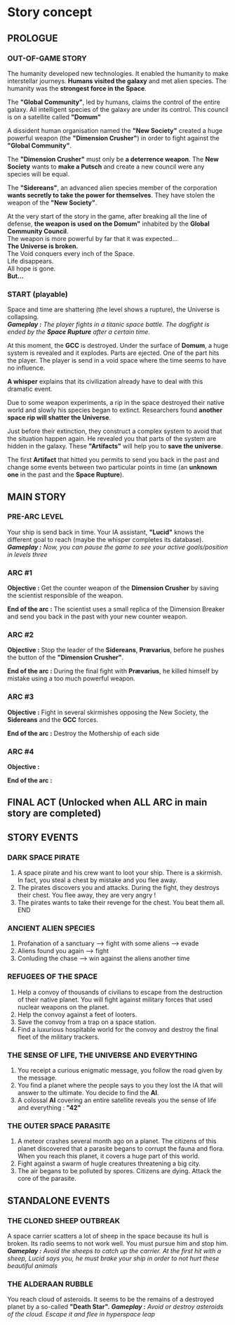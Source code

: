 # Story concept

## PROLOGUE

### OUT-OF-GAME STORY
The humanity developed new technologies. It enabled the humanity to make interstellar journeys. __Humans visited the galaxy__ and met alien species.
The humanity was the __strongest force in the Space__.

The __"Global Community"__, led by humans, claims the control of the entire galaxy.
All intelligent species of the galaxy are under its control. This council is on a satellite called __"Domum"__

A dissident human organisation named the __"New Society"__ created a huge powerful weapon (the __"Dimension Crusher"__) in order to fight against the __"Global Community"__.

The __"Dimension Crusher"__ must only be __a deterrence weapon__. The __New Society__ wants to __make a Putsch__ and create a new council were any species will be equal.

The __"Sidereans"__, an advanced alien species member of the corporation __wants secretly to take the power for themselves__. They have stolen the weapon of the __"New Society"__.

At the very start of the story in the game, after breaking all the line of defense, __the weapon is used on the Domum"__ inhabited by the __Global Community Council__.  
The weapon is more powerful by far that it was expected...  
__The Universe is broken.__  
The Void conquers every inch of the Space.  
Life disappears.   
All hope is gone.  
__But...__

### START (playable)
Space and time are shattering (the level shows a rupture), the Universe is collapsing.  
_**Gameplay :** The player fights in a titanic space battle. The dogfight is ended by the **Space Rupture** after a certain time._

At this moment, the __GCC__ is destroyed. Under the surface of __Domum__, a huge system is revealed and it explodes.
Parts are ejected. One of the part hits the player. The player is send in a void space where the time seems to have no influence.

__A whisper__ explains that its civilization already have to deal with this dramatic event.

Due to some weapon experiments, a rip in the space destroyed their native world and slowly his species began to extinct.
Researchers found __another space rip will shatter the Universe__.

Just before their extinction, they construct a complex system to avoid that the situation happen again.
He revealed you that parts of the system are hidden in the galaxy. These __"Artifacts"__ will help you to __save the universe__.

The first __Artifact__ that hitted you permits to send you back in the past and change some events between two particular points in time (an __unknown one__ in the past and the __Space Rupture__).

## MAIN STORY

### PRE-ARC LEVEL
Your ship is send back in time. Your IA assistant, __"Lucid"__ knows the different goal to reach (maybe the whisper completes its database).  
_**Gameplay :** Now, you can pause the game to see your active goals/position in levels three_

### ARC #1
__Objective :__ Get the counter weapon of the __Dimension Crusher__ by saving the scientist responsible of the weapon.

[//]:# (J : Donc l'arme est pas plus grosse qu'un vaisseau ?)
[//]:# (K : Oui, ça pourrait être une sorte de "tesseract" comme dans les Marvel)
__End of the arc :__ The scientist uses a small replica of the Dimension Breaker and send you back in the past with your new counter weapon.


### ARC #2
__Objective :__ Stop the leader of the __Sidereans__, __Prævarius__, before he pushes the button of the __"Dimension Crusher"__.

__End of the arc :__ During the final fight with __Prævarius__, he killed himself by mistake using a too much powerful weapon.


### ARC #3
__Objective :__ Fight in several skirmishes opposing the New Society, the __Sidereans__ and the __GCC__ forces.


__End of the arc :__ Destroy the Mothership of each side


### ARC #4
__Objective :__

__End of the arc :__


## FINAL ACT (Unlocked when ALL ARC in main story are completed)


## STORY EVENTS
[//]:# (K : Penser à classifier les niveaux par difficulté)
### DARK SPACE PIRATE
[//]:# (J : Je vois pas vraiment comment on peut voler un coffre par erreur mais bon xD)
[//]:# (K : Si tu as une bonne idée je suis preneur)
1. A space pirate and his crew want to loot your ship. There is a skirmish. In fact, you steal a chest by mistake and you flee away.
2. The pirates discovers you and attacks. During the fight, they destroys their chest. You flee away, they are very angry !
3. The pirates wants to take their revenge for the chest. You beat them all. END

[//]:# (J : Pour celui ci il faut être en mode "recherche" ?)
[//]:# (K : Je n'ai pas compris)
### ANCIENT ALIEN SPECIES
1. Profanation of a sanctuary --> fight with some aliens --> evade
2. Aliens found you again --> fight
3. Conluding the chase --> win against the aliens another time

### REFUGEES OF THE SPACE
1. Help a convoy of thousands of civilians to escape from the destruction of their native planet. You will fight against military forces that used nuclear weapons on the planet.  
2. Help the convoy against a feet of looters.
3. Save the convoy from a trap on a space station.
4. Find a luxurious hospitable world for the convoy and destroy the final fleet of the military trackers.

### THE SENSE OF LIFE, THE UNIVERSE AND EVERYTHING
1. You receipt a curious enigmatic message, you follow the road given by the message.
2. You find a planet where the people says to you they lost the IA that will answer to the ultimate. You decide to find the __AI__.
3. A colossal __AI__ covering an entire satellite reveals you the sense of life and everything : __"42"__

### THE OUTER SPACE PARASITE
1. A meteor crashes several month ago on a planet. The citizens of this planet discovered that a parasite begans to corrupt the fauna and flora.
When you reach this planet, it covers a huge part of this world.
2. Fight against a swarm of hugle creatures threatening a big city.
3. The air begans to be polluted by spores. Citizens are dying. Attack the core of the parasite.

## STANDALONE EVENTS
### THE CLONED SHEEP OUTBREAK
A space carrier scatters a lot of sheep in the space because its hull is broken. Its radio seems to not work well. You must pursue him and stop him.
_**Gameplay :** Avoid the sheeps to catch up the carrier. At the first hit with a sheep, Lucid says you, he must brake your ship in order to not hurt these beautiful animals_

### THE ALDERAAN RUBBLE
You reach cloud of asteroids. It seems to be the remains of a destroyed planet by a so-called __"Death Star".__
_**Gameplay :** Avoid or destroy asteroids of the cloud. Escape it and flee in hyperspace leap_
